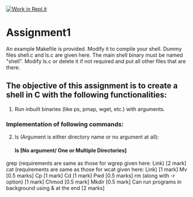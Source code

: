 [![Work in Repl.it](https://classroom.github.com/assets/work-in-replit-14baed9a392b3a25080506f3b7b6d57f295ec2978f6f33ec97e36a161684cbe9.svg)](https://classroom.github.com/online_ide?assignment_repo_id=3010485&assignment_repo_type=AssignmentRepo)
# Assignment1
An example Makefile is provided. Modify it to compile your shell. Dummy files shell.c and ls.c are given here. The main shell binary must be named "shell". Modify ls.c or delete it if not required and put all other files that are there.

## The objective of this assignment is to create a shell in C with the following functionalities:
1) Run inbuilt binaries (like ps, pmap, wget, etc.) with arguments.

### Implementation of following commands:
2) ls (Argument is either directory name or no argument at all):
      #### ls [No argument/ One or Multiple Directories]
grep (requirements are same as those for wgrep given here: Link) [2 mark]
cat (requirements are same as those for wcat given here: Link) [1 mark]
Mv [0.5 marks]
Cp [1 mark]
Cd [1 mark]
Pwd [0.5 marks]
rm (along with -r option) [1 mark]
Chmod [0.5 mark]
Mkdir [0.5 mark]
Can run programs in background using & at the end [2 marks]
